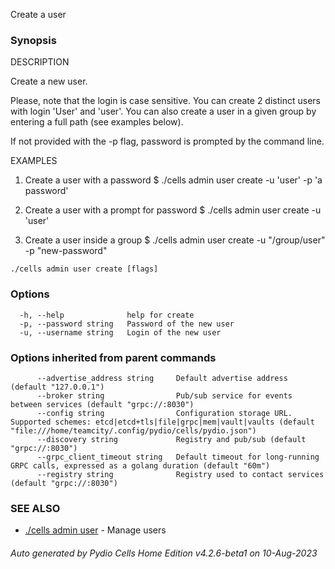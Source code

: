 Create a user

### Synopsis


DESCRIPTION

  Create a new user.

  Please, note that the login is case sensitive. You can create 2 distinct users with login 'User' and 'user'. 
  You can also create a user in a given group by entering a full path (see examples below). 

  If not provided with the -p flag, password is prompted by the command line.

EXAMPLES

  1. Create a user with a password
  $ ./cells admin user create -u 'user' -p 'a password'

  2. Create a user with a prompt for password
  $ ./cells admin user create -u 'user'

  3. Create a user inside a group
  $ ./cells admin user create -u "/group/user" -p "new-password"



```
./cells admin user create [flags]
```

### Options

```
  -h, --help              help for create
  -p, --password string   Password of the new user
  -u, --username string   Login of the new user
```

### Options inherited from parent commands

```
      --advertise_address string     Default advertise address (default "127.0.0.1")
      --broker string                Pub/sub service for events between services (default "grpc://:8030")
      --config string                Configuration storage URL. Supported schemes: etcd|etcd+tls|file|grpc|mem|vault|vaults (default "file:///home/teamcity/.config/pydio/cells/pydio.json")
      --discovery string             Registry and pub/sub (default "grpc://:8030")
      --grpc_client_timeout string   Default timeout for long-running GRPC calls, expressed as a golang duration (default "60m")
      --registry string              Registry used to contact services (default "grpc://:8030")
```

### SEE ALSO

* [./cells admin user](./cells-admin-user)	 - Manage users

###### Auto generated by Pydio Cells Home Edition v4.2.6-beta1 on 10-Aug-2023
